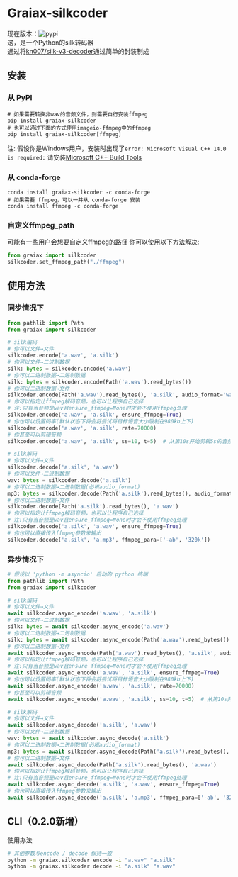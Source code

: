 # Graiax-silkcoder

现在版本：![pypi](https://img.shields.io/pypi/v/graiax-silkcoder?color=blue)  
这，是一个Python的silk转码器  
通过将[kn007/silk-v3-decoder](https://github.com/kn007/silk-v3-decoder)通过简单的封装制成

## 安装

### 从 PyPI

```shell
# 如果需要转换非wav的音频文件，则需要自行安装ffmpeg
pip install graiax-silkcoder
# 也可以通过下面的方式使用imageio-ffmpeg中的ffmpeg
pip install graiax-silkcoder[ffmpeg]
```

注: 假设你是Windows用户，安装时出现了`error: Microsoft Visual C++ 14.0 is required:`
请安装[Microsoft C++ Build Tools](https://visualstudio.microsoft.com/visual-cpp-build-tools/)

### 从 conda-forge

```shell
conda install graiax-silkcoder -c conda-forge
# 如果需要 ffmpeg，可以一并从 conda-forge 安装
conda install ffmpeg -c conda-forge
```

### 自定义ffmpeg_path

可能有一些用户会想要自定义ffmpeg的路径
你可以使用以下方法解决:

```python
from graiax import silkcoder
silkcoder.set_ffmpeg_path("./ffmpeg")
```

## 使用方法

### 同步情况下

```python
from pathlib import Path
from graiax import silkcoder

# silk编码
# 你可以文件→文件
silkcoder.encode('a.wav', 'a.silk')
# 你可以文件→二进制数据
silk: bytes = silkcoder.encode('a.wav')
# 你可以二进制数据→二进制数据
silk: bytes = silkcoder.encode(Path('a.wav').read_bytes())
# 你可以二进制数据→文件
silkcoder.encode(Path('a.wav').read_bytes(), 'a.silk', audio_format='wav')
# 你可以指定让ffmpeg解码音频，也可以让程序自己选择
# 注:只有当音频是wav且ensure_ffmpeg=None时才会不使用ffmpeg处理
silkcoder.encode('a.wav', 'a.silk', ensure_ffmpeg=True)
# 你也可以设置码率(默认状态下将会将尝试将目标语音大小限制在980kb上下)
silkcoder.encode('a.wav', 'a.silk', rate=70000)
# 你甚至可以剪辑音频
silkcoder.encode('a.wav', 'a.silk', ss=10, t=5)  # 从第10s开始剪辑5s的音频

# silk解码
# 你可以文件→文件
silkcoder.decode('a.silk', 'a.wav')
# 你可以文件→二进制数据
wav: bytes = silkcoder.decode('a.silk')
# 你可以二进制数据→二进制数据(必填audio_format)
mp3: bytes = silkcoder.decode(Path('a.silk').read_bytes(), audio_format='mp3')
# 你可以二进制数据→文件
silkcoder.decode(Path('a.silk').read_bytes(), 'a.wav')
# 你可以指定让ffmpeg解码音频，也可以让程序自己选择
# 注:只有当音频是wav且ensure_ffmpeg=None时才会不使用ffmpeg处理
silkcoder.decode('a.silk', 'a.wav', ensure_ffmpeg=True)
# 你也可以直接传入ffmpeg参数来输出
silkcoder.decode('a.silk', 'a.mp3', ffmpeg_para=['-ab', '320k'])
```

### 异步情况下

```python
# 假设以 'python -m asyncio' 启动的 python 终端
from pathlib import Path
from graiax import silkcoder

# silk编码
# 你可以文件→文件
await silkcoder.async_encode('a.wav', 'a.silk')
# 你可以文件→二进制数据
silk: bytes = await silkcoder.async_encode('a.wav')
# 你可以二进制数据→二进制数据
silk: bytes = await silkcoder.async_encode(Path('a.wav').read_bytes())
# 你可以二进制数据→文件
await silkcoder.async_encode(Path('a.wav').read_bytes(), 'a.silk', audio_format='wav')
# 你可以指定让ffmpeg解码音频，也可以让程序自己选择
# 注:只有当音频是wav且ensure_ffmpeg=None时才会不使用ffmpeg处理
await silkcoder.async_encode('a.wav', 'a.silk', ensure_ffmpeg=True)
# 你也可以设置码率(默认状态下将会将尝试将目标语音大小限制在980kb上下)
await silkcoder.async_encode('a.wav', 'a.silk', rate=70000)
# 你甚至可以剪辑音频
await silkcoder.async_encode('a.wav', 'a.silk', ss=10, t=5)  # 从第10s开始剪辑5s的音频

# silk解码
# 你可以文件→文件
await silkcoder.async_decode('a.silk', 'a.wav')
# 你可以文件→二进制数据
wav: bytes = await silkcoder.async_decode('a.silk')
# 你可以二进制数据→二进制数据(必填audio_format)
mp3: bytes = await silkcoder.async_decode(Path('a.silk').read_bytes(), audio_format='mp3')
# 你可以二进制数据→文件
await silkcoder.async_decode(Path('a.silk').read_bytes(), 'a.wav')
# 你可以指定让ffmpeg解码音频，也可以让程序自己选择
# 注:只有当音频是wav且ensure_ffmpeg=None时才会不使用ffmpeg处理
await silkcoder.async_decode('a.silk', 'a.wav', ensure_ffmpeg=True)
# 你也可以直接传入ffmpeg参数来输出
await silkcoder.async_decode('a.silk', 'a.mp3', ffmpeg_para=['-ab', '320k'])
```

## CLI（0.2.0新增）

使用办法

```bash
# 其他参数与encode / decode 保持一致
python -m graiax.silkcoder encode -i "a.wav" "a.silk"
python -m graiax.silkcoder decode -i "a.silk" "a.wav"
```
